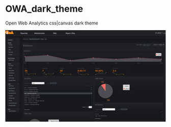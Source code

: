 # OWA_dark_theme
Open Web Analytics css|canvas dark theme

![alt text](https://raw.githubusercontent.com/extreme64/OWA_dark_theme/master/3WkOxI.jpg)
      
